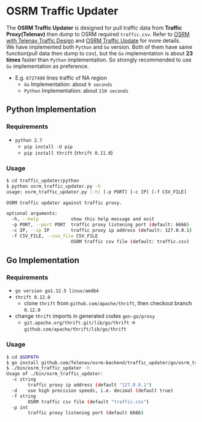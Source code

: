# OSRM Traffic Updater
The **OSRM Traffic Updater** is designed for pull traffic data from **Traffic Proxy(Telenav)** then dump to OSRM required `traffic.csv`. Refer to [OSRM with Telenav Traffic Design](../docs/design/osrm-with-telenav-traffic.md) and [OSRM Traffic Update](https://github.com/Project-OSRM/osrm-backend/wiki/Traffic) for more details.        
We have implemented both `Python` and `Go` version. Both of them have same function(pull data then dump to csv), but the `Go` implementation is about **23 times** faster than `Python` implementation. So strongly recommended to use `Go` implementation as preference.        
- E.g. `6727490` lines traffic of NA region     
    - `Go` Implementation: about `9 seconds`
    - `Python` Implementation: about `210 seconds`    

## Python Implementation
### Requirements
- `python 2.7`
    - `pip install -U pip`
    - `pip install thrift` (`thrift 0.11.0`)

### Usage
```bash
$ cd traffic_updater/python
$ python osrm_traffic_updater.py -h
usage: osrm_traffic_updater.py [-h] [-p PORT] [-c IP] [-f CSV_FILE]

OSRM traffic updater against traffic proxy.

optional arguments:
  -h, --help            show this help message and exit
  -p PORT, --port PORT  traffic proxy listening port (default: 6666)
  -c IP, --ip IP        traffic proxy ip address (default: 127.0.0.1)
  -f CSV_FILE, --csv_file CSV_FILE
                        OSRM traffic csv file (default: traffic.csv)
```

## Go Implementation
### Requirements
- `go version go1.12.5 linux/amd64`
- `thrift 0.12.0`
    - clone `thrift` from `github.com/apache/thrift`, then checkout branch `0.12.0`
- change `thrift` imports in generated codes `gen-go/proxy` 
    - `git.apache.org/thrift.git/lib/go/thrift` -> `github.com/apache/thrift/lib/go/thrift`


### Usage
```bash
$ cd $GOPATH
$ go install github.com/Telenav/osrm-backend/traffic_updater/go/osrm_traffic_updater
$ ./bin/osrm_traffic_updater -h
Usage of ./bin/osrm_traffic_updater:
  -c string
        traffic proxy ip address (default "127.0.0.1")
  -d    use high precision speeds, i.e. decimal (default true)
  -f string
        OSRM traffic csv file (default "traffic.csv")
  -p int
        traffic proxy listening port (default 6666)
```

